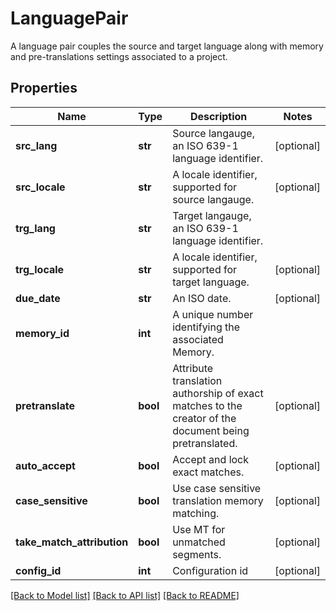 # LanguagePair

A language pair couples the source and target language along with memory and pre-translations settings associated to a project. 
## Properties
Name | Type | Description | Notes
------------ | ------------- | ------------- | -------------
**src_lang** | **str** | Source langauge, an ISO 639-1 language identifier. | [optional] 
**src_locale** | **str** | A locale identifier, supported for source langauge. | [optional] 
**trg_lang** | **str** | Target langauge, an ISO 639-1 language identifier. | 
**trg_locale** | **str** | A locale identifier, supported for target language. | [optional] 
**due_date** | **str** | An ISO date. | [optional] 
**memory_id** | **int** | A unique number identifying the associated Memory. | 
**pretranslate** | **bool** | Attribute translation authorship of exact matches to the creator of the document being pretranslated. | [optional] 
**auto_accept** | **bool** | Accept and lock exact matches. | [optional] 
**case_sensitive** | **bool** | Use case sensitive translation memory matching. | [optional] 
**take_match_attribution** | **bool** | Use MT for unmatched segments. | [optional] 
**config_id** | **int** | Configuration id | [optional] 

[[Back to Model list]](../README.md#documentation-for-models) [[Back to API list]](../README.md#documentation-for-api-endpoints) [[Back to README]](../README.md)


